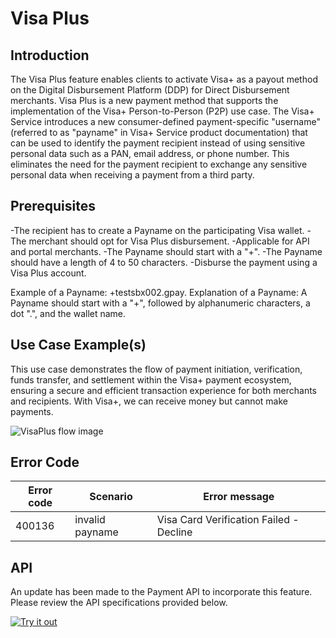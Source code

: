 # Visa Plus

## Introduction

The Visa Plus feature enables clients to activate Visa+ as a payout method on the Digital Disbursement Platform (DDP) for Direct Disbursement merchants. Visa Plus is a new payment method that supports the implementation of the Visa+ Person-to-Person (P2P) use case. The Visa+ Service introduces a new consumer-defined payment-specific "username" (referred to as "payname" in Visa+ Service product documentation) that can be used to identify the payment recipient instead of using sensitive personal data such as a PAN, email address, or phone number. This eliminates the need for the payment recipient to exchange any sensitive personal data when receiving a payment from a third party.

## Prerequisites 
 
-The recipient has to create a Payname on the participating Visa wallet.
-The merchant should opt for Visa Plus disbursement.
-Applicable for API and portal merchants.
-The Payname should start with a "+".
-The Payname should have a length of 4 to 50 characters.
-Disburse the payment using a Visa Plus account.

Example of a Payname: +testsbx002.gpay.
Explanation of a Payname: A Payname should start with a "+", followed by alphanumeric characters, a dot ".", and the wallet name.


## Use Case Example(s)

This use case demonstrates the flow of payment initiation, verification, funds transfer, and settlement within the Visa+ payment ecosystem, ensuring a secure and efficient transaction experience for both merchants and recipients. With Visa+, we can receive money but cannot make payments.

![VisaPlus flow image](../../assets/images/VisaPlus.png "VisaPlus flow image")


## Error Code

| Error code 	|  Scenario 	| Error message	  	|
|---------------|--------------------------|--------------------|
| 400136 |  invalid payname  | Visa Card Verification Failed - Decline |

## API 

An update has been made to the Payment API to incorporate this feature. Please review the API specifications provided below.

[![Try it out](../../../../assets/images/button.png)](../api/?type=post&path=/ddp/v1/payments)